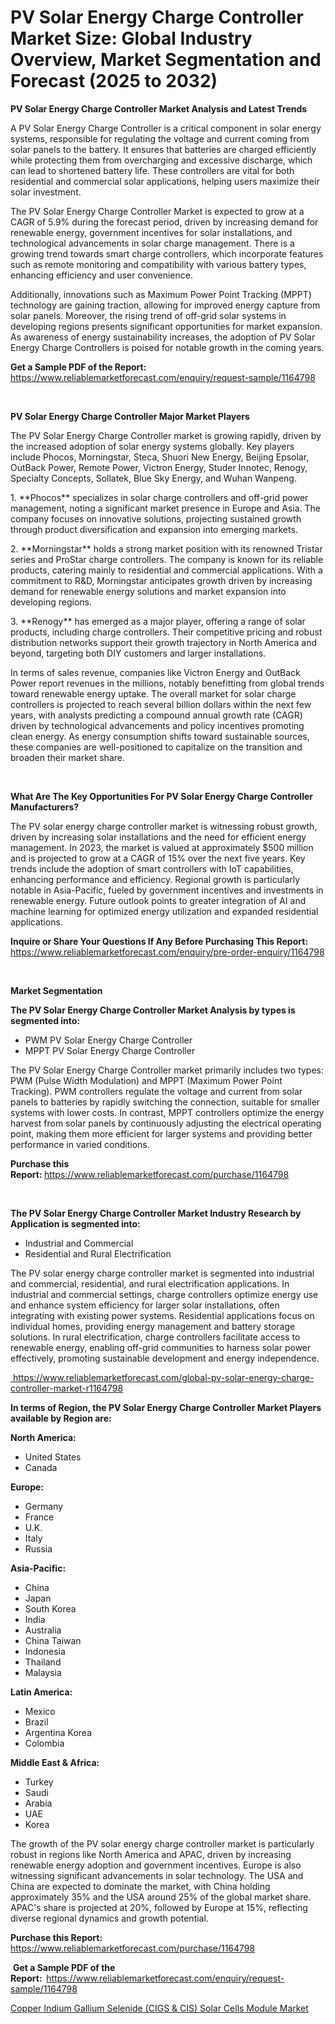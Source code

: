 <p><h1>PV Solar Energy Charge Controller Market Size: Global Industry Overview, Market Segmentation and Forecast (2025 to 2032)</h1></p><p><strong>PV Solar Energy Charge Controller Market Analysis and Latest Trends</strong></p>
<p><p>A PV Solar Energy Charge Controller is a critical component in solar energy systems, responsible for regulating the voltage and current coming from solar panels to the battery. It ensures that batteries are charged efficiently while protecting them from overcharging and excessive discharge, which can lead to shortened battery life. These controllers are vital for both residential and commercial solar applications, helping users maximize their solar investment.</p><p>The PV Solar Energy Charge Controller Market is expected to grow at a CAGR of 5.9% during the forecast period, driven by increasing demand for renewable energy, government incentives for solar installations, and technological advancements in solar charge management. There is a growing trend towards smart charge controllers, which incorporate features such as remote monitoring and compatibility with various battery types, enhancing efficiency and user convenience.</p><p>Additionally, innovations such as Maximum Power Point Tracking (MPPT) technology are gaining traction, allowing for improved energy capture from solar panels. Moreover, the rising trend of off-grid solar systems in developing regions presents significant opportunities for market expansion. As awareness of energy sustainability increases, the adoption of PV Solar Energy Charge Controllers is poised for notable growth in the coming years.</p></p>
<p><strong>Get a Sample PDF of the Report:&nbsp;</strong> <a href="https://www.reliablemarketforecast.com/enquiry/request-sample/1164798?utm_campaign=1888&utm_medium=2&utm_source=Github&utm_content=ia&utm_term=14022025&utm_id=pv-solar-energy-charge-controller">https://www.reliablemarketforecast.com/enquiry/request-sample/1164798</a></p>
<p>&nbsp;</p>
<p><strong>PV Solar Energy Charge Controller Major Market Players</strong></p>
<p><p>The PV Solar Energy Charge Controller market is growing rapidly, driven by the increased adoption of solar energy systems globally. Key players include Phocos, Morningstar, Steca, Shuori New Energy, Beijing Epsolar, OutBack Power, Remote Power, Victron Energy, Studer Innotec, Renogy, Specialty Concepts, Sollatek, Blue Sky Energy, and Wuhan Wanpeng.</p><p>1. **Phocos** specializes in solar charge controllers and off-grid power management, noting a significant market presence in Europe and Asia. The company focuses on innovative solutions, projecting sustained growth through product diversification and expansion into emerging markets.</p><p>2. **Morningstar** holds a strong market position with its renowned Tristar series and ProStar charge controllers. The company is known for its reliable products, catering mainly to residential and commercial applications. With a commitment to R&D, Morningstar anticipates growth driven by increasing demand for renewable energy solutions and market expansion into developing regions.</p><p>3. **Renogy** has emerged as a major player, offering a range of solar products, including charge controllers. Their competitive pricing and robust distribution networks support their growth trajectory in North America and beyond, targeting both DIY customers and larger installations.</p><p>In terms of sales revenue, companies like Victron Energy and OutBack Power report revenues in the millions, notably benefitting from global trends toward renewable energy uptake. The overall market for solar charge controllers is projected to reach several billion dollars within the next few years, with analysts predicting a compound annual growth rate (CAGR) driven by technological advancements and policy incentives promoting clean energy. As energy consumption shifts toward sustainable sources, these companies are well-positioned to capitalize on the transition and broaden their market share.</p></p>
<p>&nbsp;</p>
<p><strong>What Are The Key Opportunities For PV Solar Energy Charge Controller Manufacturers?</strong></p>
<p><p>The PV solar energy charge controller market is witnessing robust growth, driven by increasing solar installations and the need for efficient energy management. In 2023, the market is valued at approximately $500 million and is projected to grow at a CAGR of 15% over the next five years. Key trends include the adoption of smart controllers with IoT capabilities, enhancing performance and efficiency. Regional growth is particularly notable in Asia-Pacific, fueled by government incentives and investments in renewable energy. Future outlook points to greater integration of AI and machine learning for optimized energy utilization and expanded residential applications.</p></p>
<p><strong>Inquire or Share Your Questions If Any Before Purchasing This Report:</strong> <a href="https://www.reliablemarketforecast.com/enquiry/pre-order-enquiry/1164798?utm_campaign=1888&utm_medium=2&utm_source=Github&utm_content=ia&utm_term=14022025&utm_id=pv-solar-energy-charge-controller">https://www.reliablemarketforecast.com/enquiry/pre-order-enquiry/1164798</a></p>
<p>&nbsp;</p>
<p><strong>Market Segmentation</strong></p>
<p><strong>The PV Solar Energy Charge Controller Market Analysis by types is segmented into:</strong></p>
<p><ul><li>PWM PV Solar Energy Charge Controller</li><li>MPPT PV Solar Energy Charge Controller</li></ul></p>
<p><p>The PV Solar Energy Charge Controller market primarily includes two types: PWM (Pulse Width Modulation) and MPPT (Maximum Power Point Tracking). PWM controllers regulate the voltage and current from solar panels to batteries by rapidly switching the connection, suitable for smaller systems with lower costs. In contrast, MPPT controllers optimize the energy harvest from solar panels by continuously adjusting the electrical operating point, making them more efficient for larger systems and providing better performance in varied conditions.</p></p>
<p><strong>Purchase this Report:&nbsp;</strong><a href="https://www.reliablemarketforecast.com/purchase/1164798?utm_campaign=1888&utm_medium=2&utm_source=Github&utm_content=ia&utm_term=14022025&utm_id=pv-solar-energy-charge-controller">https://www.reliablemarketforecast.com/purchase/1164798</a></p>
<p>&nbsp;</p>
<p><strong>The PV Solar Energy Charge Controller Market Industry Research by Application is segmented into:</strong></p>
<p><ul><li>Industrial and Commercial</li><li>Residential and Rural Electrification</li></ul></p>
<p><p>The PV solar energy charge controller market is segmented into industrial and commercial, residential, and rural electrification applications. In industrial and commercial settings, charge controllers optimize energy use and enhance system efficiency for larger solar installations, often integrating with existing power systems. Residential applications focus on individual homes, providing energy management and battery storage solutions. In rural electrification, charge controllers facilitate access to renewable energy, enabling off-grid communities to harness solar power effectively, promoting sustainable development and energy independence.</p></p>
<p><a href="https://www.reliablemarketforecast.com/global-pv-solar-energy-charge-controller-market-r1164798?utm_campaign=1888&utm_medium=2&utm_source=Github&utm_content=ia&utm_term=14022025&utm_id=pv-solar-energy-charge-controller">&nbsp;https://www.reliablemarketforecast.com/global-pv-solar-energy-charge-controller-market-r1164798</a></p>
<p><strong>In terms of Region, the PV Solar Energy Charge Controller Market Players available by Region are:</strong></p>
<p>
    <p> <strong> North America: </strong>
        <ul>
            <li>United States</li>
            <li>Canada</li>
        </ul>
        </p> 
    <p> <strong> Europe: </strong>
        <ul>
            <li>Germany</li>
            <li>France</li>
            <li>U.K.</li>
            <li>Italy</li>
            <li>Russia</li>
        </ul>
        </p> 
    <p> <strong> Asia-Pacific: </strong>
        <ul>
            <li>China</li>
            <li>Japan</li>
            <li>South Korea</li>
            <li>India</li>
            <li>Australia</li>
            <li>China Taiwan</li>
            <li>Indonesia</li>
            <li>Thailand</li>
            <li>Malaysia</li>
        </ul>
        </p> 
    <p> <strong> Latin America: </strong>
        <ul>
            <li>Mexico</li>
            <li>Brazil</li>
            <li>Argentina Korea</li>
            <li>Colombia</li>
        </ul>
        </p> 
    <p> <strong> Middle East & Africa: </strong>
        <ul>
            <li>Turkey</li>
            <li>Saudi</li>
            <li>Arabia</li>
            <li>UAE</li>
            <li>Korea</li>
        </ul>
    </p>
    </p>
<p><p>The growth of the PV solar energy charge controller market is particularly robust in regions like North America and APAC, driven by increasing renewable energy adoption and government incentives. Europe is also witnessing significant advancements in solar technology. The USA and China are expected to dominate the market, with China holding approximately 35% and the USA around 25% of the global market share. APAC's share is projected at 20%, followed by Europe at 15%, reflecting diverse regional dynamics and growth potential.</p></p>
<p><strong>Purchase this Report: </strong><a href="https://www.reliablemarketforecast.com/purchase/1164798?utm_campaign=1888&utm_medium=2&utm_source=Github&utm_content=ia&utm_term=14022025&utm_id=pv-solar-energy-charge-controller">https://www.reliablemarketforecast.com/purchase/1164798</a></p>
<p>&nbsp;<strong>Get a Sample PDF of the Report:&nbsp;&nbsp;</strong><a href="https://www.reliablemarketforecast.com/enquiry/request-sample/1164798?utm_campaign=1888&utm_medium=2&utm_source=Github&utm_content=ia&utm_term=14022025&utm_id=pv-solar-energy-charge-controller">https://www.reliablemarketforecast.com/enquiry/request-sample/1164798</a></p>
<p><strong></strong></p>
<p><p><a href="https://github.com/gulaimolin/Market-Research-Report-List-7/blob/main/copper-indium-gallium-selenide-cigs-cis-solar-cells-module-market.md?utm_campaign=1888&utm_medium=2&utm_source=Github&utm_content=ia&utm_term=14022025&utm_id=pv-solar-energy-charge-controller">Copper Indium Gallium Selenide (CIGS & CIS) Solar Cells Module Market</a></p></p>